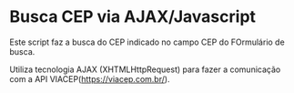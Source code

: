 <h1>Busca CEP via AJAX/Javascript</h1>

Este script faz a busca do CEP indicado no campo CEP do FOrmulário de busca.

Utiliza tecnologia AJAX (XHTMLHttpRequest) para fazer a comunicação com a API VIACEP(https://viacep.com.br/).
